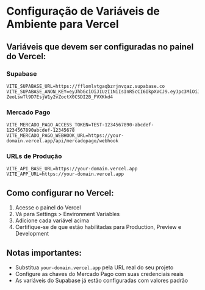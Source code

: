 # Configuração de Variáveis de Ambiente para Vercel

## Variáveis que devem ser configuradas no painel do Vercel:

### Supabase
```
VITE_SUPABASE_URL=https://fflomlvtgaqbzrjnvqaz.supabase.co
VITE_SUPABASE_ANON_KEY=eyJhbGciOiJIUzI1NiIsInR5cCI6IkpXVCJ9.eyJpc3MiOiJzdXBhYmFzZSIsInJlZiI6ImZmbG9tbHZ0Z2FxYnpyam52cWF6Iiwicm9sZSI6ImFub24iLCJpYXQiOjE3NTc1NjI2MjcsImV4cCI6MjA3MzEzODYyN30.AjI-ZeoLswTl9D7EsjW1y2vZoctX0CSDI2B_FVXKkd4
```

### Mercado Pago
```
VITE_MERCADO_PAGO_ACCESS_TOKEN=TEST-1234567890-abcdef-1234567890abcdef-12345678
VITE_MERCADO_PAGO_WEBHOOK_URL=https://your-domain.vercel.app/api/mercadopago/webhook
```

### URLs de Produção
```
VITE_API_BASE_URL=https://your-domain.vercel.app
VITE_APP_URL=https://your-domain.vercel.app
```

## Como configurar no Vercel:

1. Acesse o painel do Vercel
2. Vá para Settings > Environment Variables
3. Adicione cada variável acima
4. Certifique-se de que estão habilitadas para Production, Preview e Development

## Notas importantes:

- Substitua `your-domain.vercel.app` pela URL real do seu projeto
- Configure as chaves do Mercado Pago com suas credenciais reais
- As variáveis do Supabase já estão configuradas com valores padrão
